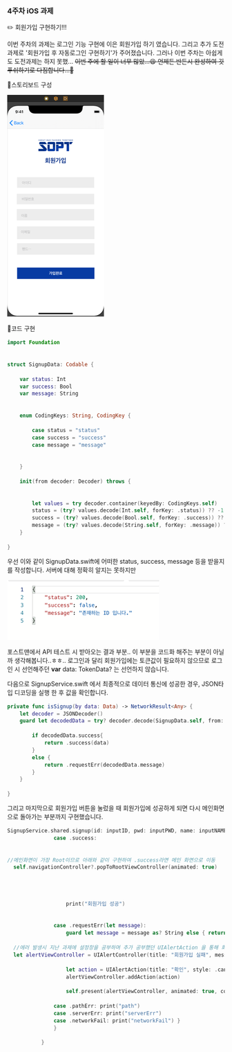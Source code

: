 ### 4주차 iOS 과제 

✏️ 회원가입 구현하기!!!

이번 주차의 과제는 로그인 기능 구현에 이은 회원가입 하기 였습니다. 그리고 추가 도전과제로  '회원가입 후 자동로그인 구현하기'가 주어졌습니다. 그러나 이번 주차는 아쉽게도 도전과제는 하지 못했... <del>이번 주에 할 일이 너무 많았...😫<del>  언제든 반든시 완성하여 깃푸쉬하기로 다짐합니다...👊



🧐스토리보드 구성 

<img src="../markdown_image/4-1.png" alt="4-1" style="zoom:50%;" />



🧐코드 구현



```Swift
import Foundation


struct SignupData: Codable {
    
    var status: Int
    var success: Bool
    var message: String
   
    
    enum CodingKeys: String, CodingKey {
        
        case status = "status"
        case success = "success"
        case message = "message"
       
        
    }
    
    init(from decoder: Decoder) throws {
        
        
        let values = try decoder.container(keyedBy: CodingKeys.self)
        status = (try? values.decode(Int.self, forKey: .status)) ?? -1
        success = (try? values.decode(Bool.self, forKey: .success)) ?? false
        message = (try? values.decode(String.self, forKey: .message)) ?? ""
    }
    
}
```

우선 이와 같이 SignupData.swift에 어떠한 status, success, message 등을 받을지를 작성합니다. 서버에 대해 정확히 알지는 못하지만 

<img src="../markdown_image/4-2.png" alt="4-1" style="zoom:50%;" />

포스트맨에서 API 테스트 시 받아오는 결과 부분.. 이 부분을 코드화 해주는 부분이 아닐까 생각해봅니다..ㅎㅎ.. 로그인과 달리 회원가입에는 토큰값이 필요하지 않으므로 로그인 시 선언해주던 **var** data: TokenData? 는 선언하지 않습니다.



다음으로 SignupService.swift 에서 최종적으로 데이터 통신에 성공한 경우, JSON타입 디코딩을 실행 한 후 값을 확인합니다.

```swift
private func isSignup(by data: Data) -> NetworkResult<Any> {
    let decoder = JSONDecoder()
    guard let decodedData = try? decoder.decode(SignupData.self, from: data) else { return .pathErr }
    
        if decodedData.success{
            return .success(data)
        }
        else {
            return .requestErr(decodedData.message)
        }
    }
    
}

```



그리고 마지막으로 회원가입 버튼을 눌렀을 때 회원가입에 성공하게 되면 다시 메인화면으로 돌아가는 부분까지 구현했습니다.

```swift
SignupService.shared.signup(id: inputID, pwd: inputPWD, name: inputNAME, email: inputEMAIL, phone: inputPHONE){ networkResult in switch networkResult {
               case .success:
               
                   
//메인화면이 가장 Root이므로 아래와 같이 구현하여 .success라면 메인 화면으로 이동
  self.navigationController?.popToRootViewController(animated: true)
                   
      
                   
                   
                   print("회원가입 성공")
            
            
               case .requestErr(let message):
                   guard let message = message as? String else { return }
                   
  //에러 발생시 지난 과제에 설정창을 공부하며 추가 공부했던 UIAlertAction 을 통해 회원가입 실패 안내 창을 띄워준다.
  let alertViewController = UIAlertController(title: "회원가입 실패", message: message, preferredStyle: .alert)
                   
                   let action = UIAlertAction(title: "확인", style: .cancel, handler: nil)
                   alertViewController.addAction(action)
                   
                   self.present(alertViewController, animated: true, completion: nil)
                   
               case .pathErr: print("path")
               case .serverErr: print("serverErr")
               case .networkFail: print("networkFail") }
               }
               
           }
        
```

